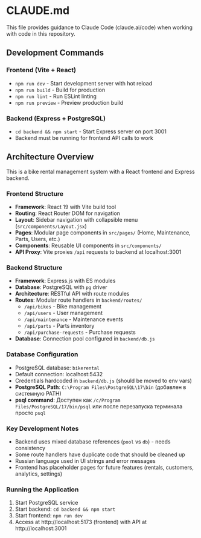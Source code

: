 # CLAUDE.md

This file provides guidance to Claude Code (claude.ai/code) when working with code in this repository.

## Development Commands

### Frontend (Vite + React)
- `npm run dev` - Start development server with hot reload
- `npm run build` - Build for production
- `npm run lint` - Run ESLint linting
- `npm run preview` - Preview production build

### Backend (Express + PostgreSQL)
- `cd backend && npm start` - Start Express server on port 3001
- Backend must be running for frontend API calls to work

## Architecture Overview

This is a bike rental management system with a React frontend and Express backend.

### Frontend Structure
- **Framework**: React 19 with Vite build tool
- **Routing**: React Router DOM for navigation
- **Layout**: Sidebar navigation with collapsible menu (`src/components/Layout.jsx`)
- **Pages**: Modular page components in `src/pages/` (Home, Maintenance, Parts, Users, etc.)
- **Components**: Reusable UI components in `src/components/`
- **API Proxy**: Vite proxies `/api` requests to backend at localhost:3001

### Backend Structure
- **Framework**: Express.js with ES modules
- **Database**: PostgreSQL with `pg` driver
- **Architecture**: RESTful API with route modules
- **Routes**: Modular route handlers in `backend/routes/`
  - `/api/bikes` - Bike management
  - `/api/users` - User management  
  - `/api/maintenance` - Maintenance events
  - `/api/parts` - Parts inventory
  - `/api/purchase-requests` - Purchase requests
- **Database**: Connection pool configured in `backend/db.js`

### Database Configuration
- PostgreSQL database: `bikerental`
- Default connection: localhost:5432
- Credentials hardcoded in `backend/db.js` (should be moved to env vars)
- **PostgreSQL Path**: `C:\Program Files\PostgreSQL\17\bin` (добавлен в системную PATH)
- **psql command**: Доступен как `/c/Program Files/PostgreSQL/17/bin/psql` или после перезапуска терминала просто `psql`

### Key Development Notes
- Backend uses mixed database references (`pool` vs `db`) - needs consistency
- Some route handlers have duplicate code that should be cleaned up
- Russian language used in UI strings and error messages
- Frontend has placeholder pages for future features (rentals, customers, analytics, settings)

### Running the Application
1. Start PostgreSQL service
2. Start backend: `cd backend && npm start`
3. Start frontend: `npm run dev`
4. Access at http://localhost:5173 (frontend) with API at http://localhost:3001